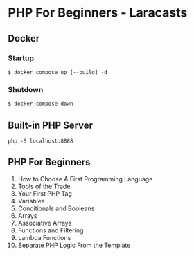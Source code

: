 # PHP For Beginners - Laracasts

## Docker
### Startup
``$ docker compose up [--build] -d``

### Shutdown
``$ docker compose down``

## Built-in PHP Server
``php -S localhost:8888``


## PHP For Beginners
1. How to Choose A First Programming Language
2. Tools of the Trade
3. Your First PHP Tag
4. Variables
5. Conditionals and Booleans
6. Arrays
7. Associative Arrays
8. Functions and Filtering
9. Lambda Functions
10. Separate PHP Logic From the Template
